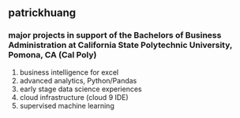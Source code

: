 ## patrickhuang
### major projects in support of the Bachelors of Business Administration at California State Polytechnic University, Pomona, CA (Cal Poly)
1. business intelligence for excel
2. advanced analytics, Python/Pandas
3. early stage data science experiences
4. cloud infrastructure (cloud 9 IDE)
5. supervised machine learning
